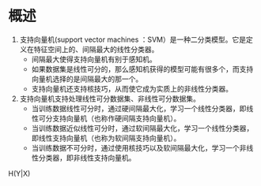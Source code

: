 

# 概述

1. 支持向量机(support vector machines ：SVM）是一种二分类模型。它是定义在特征空间上的、间隔最大的线性分类器。
    - 间隔最大使得支持向量机有别于感知机。
    - 如果数据集是线性可分的，那么感知机获得的模型可能有很多个，而支持向量机选择的是间隔最大的那一个。
    - 支持向量机还支持核技巧，从而使它成为实质上的非线性分类器。
2. 支持向量机支持处理线性可分数据集、非线性可分数据集。
    - 当训练数据线性可分时，通过硬间隔最大化，学习一个线性分类器，即线性可分支持向量机（也称作硬间隔支持向量机）。
    - 当训练数据近似线性可分时，通过软间隔最大化，学习一个线性分类器，即线性支持向量机（也称为软间隔支持向量机）。
    - 当训练数据不可分时，通过使用核技巧以及软间隔最大化，学习一个非线性分类器，即非线性支持向量机。


H(Y|X)